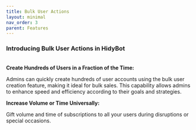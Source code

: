 ```yaml
---
title: Bulk User Actions
layout: minimal
nav_order: 3
parent: Features
---
```


<head>
    <meta charset="utf-8">
    <link rel="stylesheet" href="https://b3h1z.github.io/HidyBot-Docs/assets/css/en-style.css">
    <link rel="icon" href="https://b3h1z.github.io/HidyBot-Docs/favicon.ico" type="image/x-icon">
</head>
<div>
<h3>Introducing Bulk User Actions in HidyBot</h3>
<br>
<b>Create Hundreds of Users in a Fraction of the Time:</b>
<p>Admins can quickly create hundreds of user accounts using the bulk user creation feature, making it ideal for bulk sales. This capability allows admins to enhance speed and efficiency according to their goals and strategies.</p>
<b>Increase Volume or Time Universally:</b>

<p>Gift volume and time of subscriptions to all your users during disruptions or special occasions.</p>
</div>